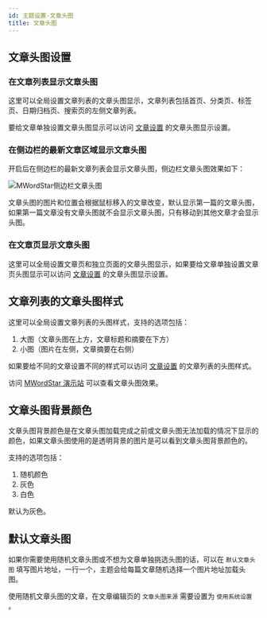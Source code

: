 ```yaml
---
id: 主题设置-文章头图
title: 文章头图
---
```


## 文章头图设置

### 在文章列表显示文章头图

这里可以全局设置文章列表的文章头图显示，文章列表包括首页、分类页、标签页、日期归档页、搜索页的左侧文章列表。

要给文章单独设置文章头图显示可以访问 [文章设置](./文章设置) 的文章头图显示设置。

### 在侧边栏的最新文章区域显示文章头图

开启后在侧边栏的最新文章列表会显示文章头图，侧边栏文章头图效果如下：

![MWordStar侧边栏文章头图](assets/sidebar-header-img.jpg)

文章头图的图片和位置会根据鼠标移入的文章改变，默认显示第一篇的文章头图，如果第一篇文章没有文章头图就不会显示文章头图，只有移动到其他文章才会显示头图。

### 在文章页显示文章头图

这里可以全局设置文章页和独立页面的文章头图显示，如果要给文章单独设置文章页头图显示可以访问 [文章设置](./文章设置) 的文章头图显示设置。

## 文章列表的文章头图样式

这里可以全局设置文章列表的头图样式，支持的选项包括：

1. 大图（文章头图在上方，文章标题和摘要在下方）
2. 小图（图片在左侧，文章摘要在右侧）

如果要给不同的文章设置不同的样式可以访问 [文章设置](./文章设置) 的文章列表的头图样式。

访问 [MWordStar 演示站](https://changbin1997.github.io/MWordStar/web/) 可以查看文章头图效果。

## 文章头图背景颜色

文章头图背景颜色是在文章头图加载完成之前或文章头图无法加载的情况下显示的颜色，如果文章头图使用的是透明背景的图片是可以看到文章头图背景颜色的。

支持的选项包括：

1. 随机颜色
2. 灰色
3. 白色

默认为灰色。

## 默认文章头图

如果你需要使用随机文章头图或不想为文章单独挑选头图的话，可以在 `默认文章头图` 填写图片地址，一行一个，主题会给每篇文章随机选择一个图片地址加载头图。

使用随机文章头图的文章，在文章编辑页的 `文章头图来源` 需要设置为 `使用系统设置` 。